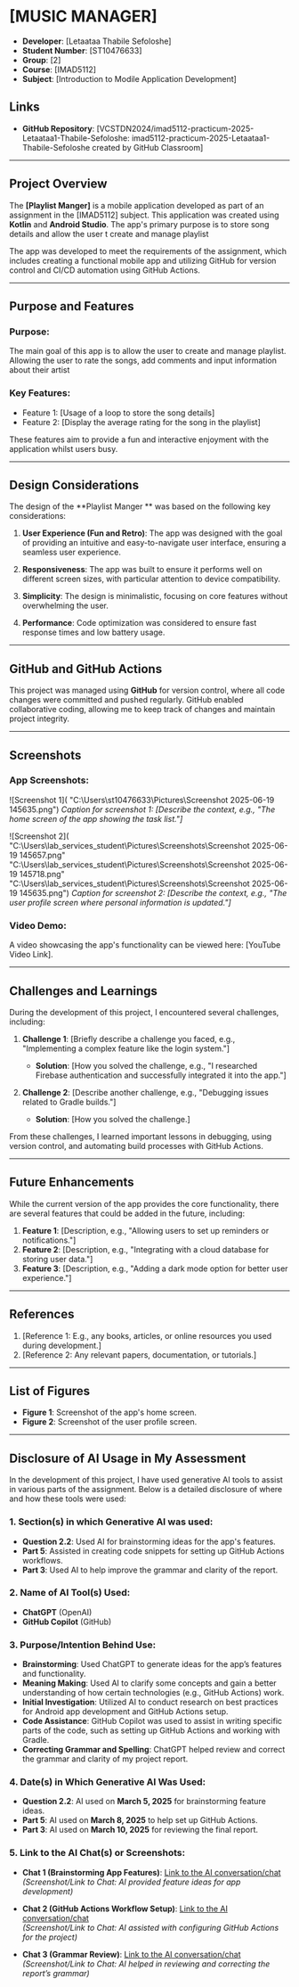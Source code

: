 # [MUSIC MANAGER]
- **Developer**: [Letaataa Thabile Sefoloshe]
- **Student Number**: [ST10476633]
- **Group**: [2]
- **Course**: [IMAD5112]
- **Subject**: [Introduction to Modile Application Development]

## Links
- **GitHub Repository**: [VCSTDN2024/imad5112-practicum-2025-Letaataa1-Thabile-Sefoloshe: imad5112-practicum-2025-Letaataa1-Thabile-Sefoloshe created by GitHub Classroom]

---

## Project Overview

The **[Playlist Manger]** is a mobile application developed as part of an assignment in the [IMAD5112] subject. This application was created using **Kotlin** and **Android Studio**. The app's primary purpose is to  store song details and allow the user t create and manage playlist

The app was developed to meet the requirements of the assignment, which includes creating a functional mobile app and utilizing GitHub for version control and CI/CD automation using GitHub Actions.

---

## Purpose and Features

### Purpose:
The main goal of this app is to allow the user to create and manage playlist. Allowing the user to rate the songs, add comments and input information about their artist 

### Key Features:
- Feature 1: [Usage of a loop to store the song details]
- Feature 2: [Display the average rating for the song in the playlist]

These features aim to provide a fun and interactive enjoyment with the application whilst users busy.

---

## Design Considerations

The design of the **Playlist Manger ** was based on the following key considerations:

1. **User Experience (Fun and Retro)**: The app was designed with the goal of providing an intuitive and easy-to-navigate user interface, ensuring a seamless user experience.
   
2. **Responsiveness**: The app was built to ensure it performs well on different screen sizes, with particular attention to device compatibility.
   
3. **Simplicity**: The design is minimalistic, focusing on core features without overwhelming the user.
   
4. **Performance**: Code optimization was considered to ensure fast response times and low battery usage.

---

## GitHub and GitHub Actions

This project was managed using **GitHub** for version control, where all code changes were committed and pushed regularly. GitHub enabled collaborative coding, allowing me to keep track of changes and maintain project integrity.


---

## Screenshots

### App Screenshots:
![Screenshot 1]( "C:\Users\st10476633\Pictures\Screenshot 2025-06-19 145635.png")
*Caption for screenshot 1: [Describe the context, e.g., "The home screen of the app showing the task list."]*

![Screenshot 2]( "C:\Users\lab_services_student\Pictures\Screenshots\Screenshot 2025-06-19 145657.png"
"C:\Users\lab_services_student\Pictures\Screenshots\Screenshot 2025-06-19 145718.png"
"C:\Users\lab_services_student\Pictures\Screenshots\Screenshot 2025-06-19 145635.png")
*Caption for screenshot 2: [Describe the context, e.g., "The user profile screen where personal information is updated."]*

### Video Demo:
A video showcasing the app's functionality can be viewed here: [YouTube Video Link].

---

## Challenges and Learnings

During the development of this project, I encountered several challenges, including:

1. **Challenge 1**: [Briefly describe a challenge you faced, e.g., "Implementing a complex feature like the login system."]
   - **Solution**: [How you solved the challenge, e.g., "I researched Firebase authentication and successfully integrated it into the app."]
   
2. **Challenge 2**: [Describe another challenge, e.g., "Debugging issues related to Gradle builds."]
   - **Solution**: [How you solved the challenge.]

From these challenges, I learned important lessons in debugging, using version control, and automating build processes with GitHub Actions.

---

## Future Enhancements

While the current version of the app provides the core functionality, there are several features that could be added in the future, including:

1. **Feature 1**: [Description, e.g., "Allowing users to set up reminders or notifications."]
2. **Feature 2**: [Description, e.g., "Integrating with a cloud database for storing user data."]
3. **Feature 3**: [Description, e.g., "Adding a dark mode option for better user experience."]

---

## References

1. [Reference 1: E.g., any books, articles, or online resources you used during development.]
2. [Reference 2: Any relevant papers, documentation, or tutorials.]

---

## List of Figures

- **Figure 1**: Screenshot of the app's home screen.
- **Figure 2**: Screenshot of the user profile screen.

---

## Disclosure of AI Usage in My Assessment

In the development of this project, I have used generative AI tools to assist in various parts of the assignment. Below is a detailed disclosure of where and how these tools were used:

### 1. **Section(s) in which Generative AI was used:**
- **Question 2.2**: Used AI for brainstorming ideas for the app's features.
- **Part 5**: Assisted in creating code snippets for setting up GitHub Actions workflows.
- **Part 3**: Used AI to help improve the grammar and clarity of the report.

### 2. **Name of AI Tool(s) Used:**
- **ChatGPT** (OpenAI)
- **GitHub Copilot** (GitHub)

### 3. **Purpose/Intention Behind Use:**
- **Brainstorming**: Used ChatGPT to generate ideas for the app’s features and functionality.
- **Meaning Making**: Used AI to clarify some concepts and gain a better understanding of how certain technologies (e.g., GitHub Actions) work.
- **Initial Investigation**: Utilized AI to conduct research on best practices for Android app development and GitHub Actions setup.
- **Code Assistance**: GitHub Copilot was used to assist in writing specific parts of the code, such as setting up GitHub Actions and working with Gradle.
- **Correcting Grammar and Spelling**: ChatGPT helped review and correct the grammar and clarity of my project report.

### 4. **Date(s) in Which Generative AI Was Used:**
- **Question 2.2**: AI used on **March 5, 2025** for brainstorming feature ideas.
- **Part 5**: AI used on **March 8, 2025** to help set up GitHub Actions.
- **Part 3**: AI used on **March 10, 2025** for reviewing the final report.

### 5. **Link to the AI Chat(s) or Screenshots:**
- **Chat 1 (Brainstorming App Features)**: [Link to the AI conversation/chat](insert_link_here)  
  *(Screenshot/Link to Chat: AI provided feature ideas for app development)*

- **Chat 2 (GitHub Actions Workflow Setup)**: [Link to the AI conversation/chat](insert_link_here)  
  *(Screenshot/Link to Chat: AI assisted with configuring GitHub Actions for the project)*

- **Chat 3 (Grammar Review)**: [Link to the AI conversation/chat](insert_link_here)  
  *(Screenshot/Link to Chat: AI helped in reviewing and correcting the report’s grammar)*
